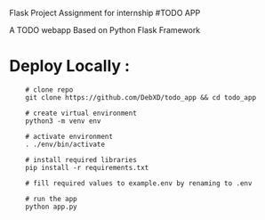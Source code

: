 Flask Project Assignment for internship
#TODO APP

A TODO webapp Based on Python Flask Framework

# Deploy Locally :
```
    # clone repo
    git clone https://github.com/DebXD/todo_app && cd todo_app
    
    # create virtual environment
    python3 -m venv env
    
    # activate environment
    . ./env/bin/activate
    
    # install required libraries
    pip install -r requirements.txt
    
    # fill required values to example.env by renaming to .env
    
    # run the app
    python app.py